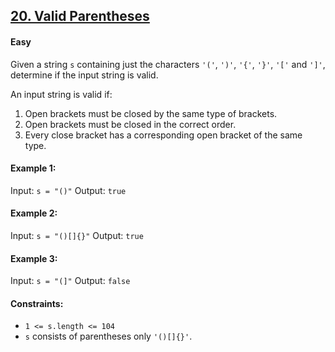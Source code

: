 ## [20. Valid Parentheses](https://leetcode.com/problems/valid-parentheses/description/)

#### Easy

Given a string ```s``` containing just the characters ```'('```, ```')'```, ```'{'```, ```'}'```, ```'['``` and ```']'```, determine if the input string is valid.

An input string is valid if:

1. Open brackets must be closed by the same type of brackets.
2. Open brackets must be closed in the correct order.
3. Every close bracket has a corresponding open bracket of the same type.
 
#### Example 1:
Input: ```s = "()"```
Output: ```true```

#### Example 2:
Input: ```s = "()[]{}"```
Output: ```true```

#### Example 3:
Input: ```s = "(]"```
Output: ```false```
 
#### Constraints:
- ```1 <= s.length <= 104```
- ```s``` consists of parentheses only ```'()[]{}'```.